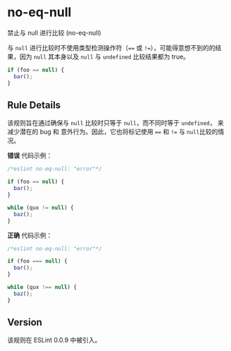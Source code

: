 # no-eq-null

禁止与 null 进行比较 (no-eq-null)

与 `null` 进行比较时不使用类型检测操作符（`==` 或 `!=`），可能得意想不到的的结果，因为 `null` 其本身以及 `null` 与 `undefined` 比较结果都为 true。

``` js
if (foo == null) {
  bar();
} 
```

Rule Details[](#rule-details)
-----------------------------

该规则旨在通过确保与 `null` 比较时只等于 `null`，而不同时等于 `undefined`， 来减少潜在的 bug 和 意外行为。因此，它也将标记使用 `==` 和 `!=` 与 `null`比较的情况。

**错误** 代码示例：

``` js
/*eslint no-eq-null: "error"*/

if (foo == null) {
  bar();
}

while (qux != null) {
  baz();
} 
```

**正确** 代码示例：

``` js
/*eslint no-eq-null: "error"*/

if (foo === null) {
  bar();
}

while (qux !== null) {
  baz();
} 
```

Version[](#version)
-------------------

该规则在 ESLint 0.0.9 中被引入。
